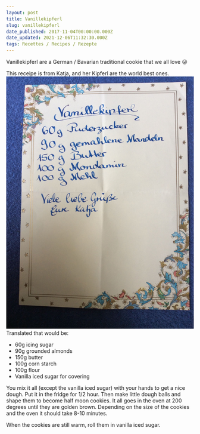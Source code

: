 ```yaml
---
layout: post
title: Vanillekipferl
slug: vanillekipferl
date_published: 2017-11-04T00:00:00.000Z
date_updated: 2021-12-06T11:32:30.000Z
tags: Recettes / Recipes / Rezepte
---
```


Vanillekipferl are a German / Bavarian traditional cookie that we all love 😜

This receipe is from Katja, and her Kipferl are the world best ones.
![](/assets/images/2021/12/vanillekipferl-rezept.jpg)
Translated that would be:

- 60g icing sugar
- 90g grounded almonds
- 150g butter
- 100g corn starch
- 100g flour
- Vanilla iced sugar for covering

You mix it all (except the vanilla iced sugar) with your hands to get a nice dough. Put it in the fridge for 1/2 hour. Then make little dough balls and shape them to become half moon cookies. It all goes in the oven at 200 degrees until they are golden brown. Depending on the size of the cookies and the oven it should take 8-10 minutes.

When the cookies are still warm, roll them in vanilla iced sugar.
